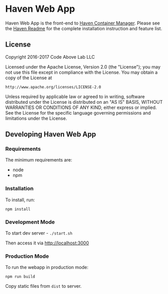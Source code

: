 # Haven Web App
Haven Web App is the front-end to [Haven Container Manager](https://github.com/codeabovelab/haven-platform). Please see the [Haven Readme](https://github.com/codeabovelab/haven-platform/blob/master/README.md) for the complete installation instruction and feature list.

## License

Copyright 2016-2017 Code Above Lab LLC

Licensed under the Apache License, Version 2.0 (the "License");
you may not use this file except in compliance with the License.
You may obtain a copy of the License at

    http://www.apache.org/licenses/LICENSE-2.0

Unless required by applicable law or agreed to in writing, software
distributed under the License is distributed on an "AS IS" BASIS,
WITHOUT WARRANTIES OR CONDITIONS OF ANY KIND, either express or implied.
See the License for the specific language governing permissions and
limitations under the License.
## Developing Haven Web App

### Requirements

The minimum requirements are:

* node
* npm

### Installation

To install, run: 

`npm install`

### Development Mode

To start dev server - `./start.sh`

Then access it via [http://localhost:3000](http://localhost:3000)

### Production Mode

To run the webapp in production mode:

`npm run build`

Copy static files from `dist` to server.